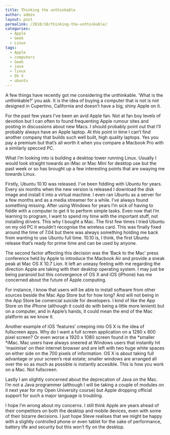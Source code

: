 ```yaml
---
title: Thinking the unthinkable
author: admin
layout: post
permalink: /2010/10/thinking-the-unthinkable/
categories:
  - Apple
  - Geek
  - Linux
tags:
  - Apple
  - computers
  - Geek
  - java
  - linux
  - OS X
  - ubuntu
---
```

A few things have recently got me considering the unthinkable. &#8216;What is the unthinkable?&#8217; you ask. It is the idea of buying a computer that is not is not designed in Cupertino, California and doesn&#8217;t have a big, shiny Apple on it.

For the past few years I&#8217;ve been an avid Apple fan. Not at fan boy levels of devotion but I can often to found frequenting Apple rumour sites and posting in discussions about new Macs. I should probably point out that I&#8217;ll probably always have an Apple laptop. At this point in time I can&#8217;t find another company that builds such well built, high quality laptops. Yes you pay a premium but that&#8217;s all worth it when you compare a Macbook Pro with a similarly specced PC.

What I&#8217;m looking into is building a desktop tower running Linux. Usually I would look straight towards an iMac or Mac Mini for desktop use but the past week or so has brought up a few interesting points that are swaying me towards Linux.

Firstly, Ubuntu 10.10 was released. I&#8217;ve been fiddling with Ubuntu for years. Every six months when the new version is released I download the disk image and install it into a virtual machine. I even ran Ubuntu as a server for a few months and as a media streamer for a while. I&#8217;ve always found something missing. After using Windows for years I&#8217;m sick of having to fiddle with a computer to get it to perform simple tasks. Even now that I&#8217;m learning to program, I want to spend my time with the important stuff, not installing drivers. This why I bought a Mac. The first few times I tried Ubuntu on my old PC it wouldn&#8217;t recognise the wireless card. This was finally fixed around the time of 7.04 but there was always something holding me back from wanting to use Ubuntu full time. 10.10 is, I think, the first Ubuntu release that&#8217;s ready for prime time and can be used by anyone.

The second factor affecting this decision was the &#8216;Back to the Mac&#8217; press conference held by Apple to introduce the Macbook Air and provide a sneak peak at Mac OS X 10.7 Lion. It left an uneasy feeling with me regarding the direction Apple are taking with their desktop operating system. I may just be being paranoid but this convergence of OS X and iOS (iPhone) has me concerned about the future of Apple computing.

For instance, I know that users will be able to install software from other sources beside the Mac App Store but for how long? And will not being in the App Store be comercial suicide for developers. I kind of like the App Store on the iPhone (although it could do with being a little more lenient) but on a computer, and in Apple&#8217;s hands, it could mean the end of the Mac platform as we know it.

Another example of iOS &#8216;features&#8217; creeping into OS X is the idea of fullscreen apps. Why do I want a full screen application on a 1280 x 800 pixel screen? Or even worse a 1920 x 1080 screen found in the *smaller *iMac. Mac users have always sneered at Windows users that instantly hit &#8216;maximise&#8217; on their internet browser and are left with two huge white spaces on either side on the 700 pixels of information. OS X is about taking full advantage or your screen&#8217;s real estate; smaller windows are arranged all over the so as much as possible is instantly accesible. This is how you work on a Mac. Not fullscreen.

Lastly I am slightly concerned about the deprecation of Java on the Mac. I&#8217;m not a Java programmer (although I will be taking a couple of modules on it next year for my Open University course) but Apple dropping official support for such a major language is troubling.

I hope I&#8217;m wrong about my concerns. I still think Apple are years ahead of their competitors on both the desktop and mobile devices, even with some of their bizarre decisions. I just hope Steve realises that we might be happy with a slightly controlled phone or even tablet for the sake of performance, battery life and security but this won&#8217;t fly on the desktop.